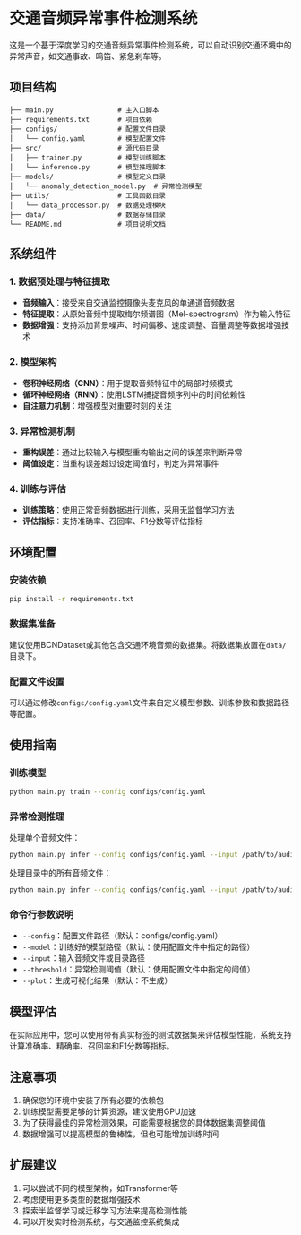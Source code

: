 # 交通音频异常事件检测系统

这是一个基于深度学习的交通音频异常事件检测系统，可以自动识别交通环境中的异常声音，如交通事故、鸣笛、紧急刹车等。

## 项目结构

```
├── main.py                # 主入口脚本
├── requirements.txt       # 项目依赖
├── configs/               # 配置文件目录
│   └── config.yaml        # 模型配置文件
├── src/                   # 源代码目录
│   ├── trainer.py         # 模型训练脚本
│   └── inference.py       # 模型推理脚本
├── models/                # 模型定义目录
│   └── anomaly_detection_model.py  # 异常检测模型
├── utils/                 # 工具函数目录
│   └── data_processor.py  # 数据处理模块
├── data/                  # 数据存储目录
└── README.md              # 项目说明文档
```

## 系统组件

### 1. 数据预处理与特征提取
- **音频输入**：接受来自交通监控摄像头麦克风的单通道音频数据
- **特征提取**：从原始音频中提取梅尔频谱图（Mel-spectrogram）作为输入特征
- **数据增强**：支持添加背景噪声、时间偏移、速度调整、音量调整等数据增强技术

### 2. 模型架构
- **卷积神经网络（CNN）**：用于提取音频特征中的局部时频模式
- **循环神经网络（RNN）**：使用LSTM捕捉音频序列中的时间依赖性
- **自注意力机制**：增强模型对重要时刻的关注

### 3. 异常检测机制
- **重构误差**：通过比较输入与模型重构输出之间的误差来判断异常
- **阈值设定**：当重构误差超过设定阈值时，判定为异常事件

### 4. 训练与评估
- **训练策略**：使用正常音频数据进行训练，采用无监督学习方法
- **评估指标**：支持准确率、召回率、F1分数等评估指标

## 环境配置

### 安装依赖

```bash
pip install -r requirements.txt
```

### 数据集准备

建议使用BCNDataset或其他包含交通环境音频的数据集。将数据集放置在`data/`目录下。

### 配置文件设置

可以通过修改`configs/config.yaml`文件来自定义模型参数、训练参数和数据路径等配置。

## 使用指南

### 训练模型

```bash
python main.py train --config configs/config.yaml
```

### 异常检测推理

处理单个音频文件：

```bash
python main.py infer --config configs/config.yaml --input /path/to/audio.wav --plot
```

处理目录中的所有音频文件：

```bash
python main.py infer --config configs/config.yaml --input /path/to/audio/directory --plot
```

### 命令行参数说明

- `--config`：配置文件路径（默认：configs/config.yaml）
- `--model`：训练好的模型路径（默认：使用配置文件中指定的路径）
- `--input`：输入音频文件或目录路径
- `--threshold`：异常检测阈值（默认：使用配置文件中指定的阈值）
- `--plot`：生成可视化结果（默认：不生成）

## 模型评估

在实际应用中，您可以使用带有真实标签的测试数据集来评估模型性能，系统支持计算准确率、精确率、召回率和F1分数等指标。

## 注意事项

1. 确保您的环境中安装了所有必要的依赖包
2. 训练模型需要足够的计算资源，建议使用GPU加速
3. 为了获得最佳的异常检测效果，可能需要根据您的具体数据集调整阈值
4. 数据增强可以提高模型的鲁棒性，但也可能增加训练时间

## 扩展建议

1. 可以尝试不同的模型架构，如Transformer等
2. 考虑使用更多类型的数据增强技术
3. 探索半监督学习或迁移学习方法来提高检测性能
4. 可以开发实时检测系统，与交通监控系统集成